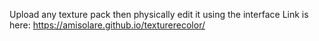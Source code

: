 Upload any texture pack then physically edit it using the interface
Link is here: https://amisolare.github.io/texturerecolor/
